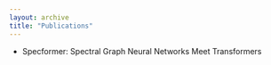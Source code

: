 ```yaml
---
layout: archive
title: "Publications"
---
```


- Specformer: Spectral Graph Neural Networks Meet Transformers
